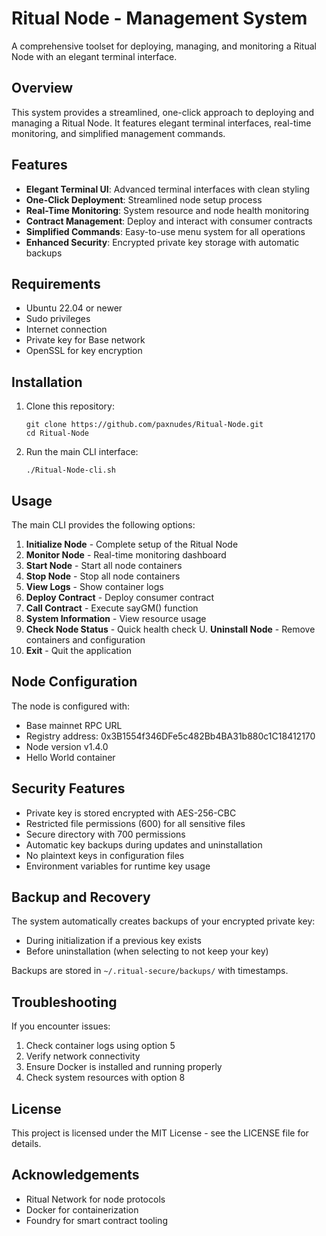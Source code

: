 # Ritual Node - Management System

A comprehensive toolset for deploying, managing, and monitoring a Ritual Node with an elegant terminal interface.

## Overview

This system provides a streamlined, one-click approach to deploying and managing a Ritual Node. It features elegant terminal interfaces, real-time monitoring, and simplified management commands.

## Features

- **Elegant Terminal UI**: Advanced terminal interfaces with clean styling
- **One-Click Deployment**: Streamlined node setup process
- **Real-Time Monitoring**: System resource and node health monitoring
- **Contract Management**: Deploy and interact with consumer contracts
- **Simplified Commands**: Easy-to-use menu system for all operations
- **Enhanced Security**: Encrypted private key storage with automatic backups

## Requirements

- Ubuntu 22.04 or newer
- Sudo privileges
- Internet connection
- Private key for Base network
- OpenSSL for key encryption

## Installation

1. Clone this repository:
   ```
   git clone https://github.com/paxnudes/Ritual-Node.git
   cd Ritual-Node
   ```

2. Run the main CLI interface:
   ```
   ./Ritual-Node-cli.sh
   ```

## Usage

The main CLI provides the following options:

1. **Initialize Node** - Complete setup of the Ritual Node
2. **Monitor Node** - Real-time monitoring dashboard
3. **Start Node** - Start all node containers
4. **Stop Node** - Stop all node containers
5. **View Logs** - Show container logs
6. **Deploy Contract** - Deploy consumer contract
7. **Call Contract** - Execute sayGM() function
8. **System Information** - View resource usage
9. **Check Node Status** - Quick health check
U. **Uninstall Node** - Remove containers and configuration
0. **Exit** - Quit the application

## Node Configuration

The node is configured with:

- Base mainnet RPC URL
- Registry address: 0x3B1554f346DFe5c482Bb4BA31b880c1C18412170
- Node version v1.4.0
- Hello World container

## Security Features

- Private key is stored encrypted with AES-256-CBC
- Restricted file permissions (600) for all sensitive files
- Secure directory with 700 permissions
- Automatic key backups during updates and uninstallation
- No plaintext keys in configuration files
- Environment variables for runtime key usage

## Backup and Recovery

The system automatically creates backups of your encrypted private key:

- During initialization if a previous key exists
- Before uninstallation (when selecting to not keep your key)

Backups are stored in `~/.ritual-secure/backups/` with timestamps.

## Troubleshooting

If you encounter issues:

1. Check container logs using option 5
2. Verify network connectivity
3. Ensure Docker is installed and running properly
4. Check system resources with option 8

## License

This project is licensed under the MIT License - see the LICENSE file for details.

## Acknowledgements

- Ritual Network for node protocols
- Docker for containerization
- Foundry for smart contract tooling 